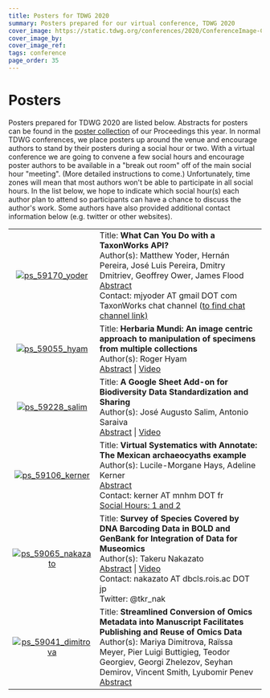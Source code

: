 ```yaml
---
title: Posters for TDWG 2020
summary: Posters prepared for our virtual conference, TDWG 2020
cover_image: https://static.tdwg.org/conferences/2020/ConferenceImage-CR.jpg
cover_image_by: 
cover_image_ref: 
tags: conference
page_order: 35
---
```


# Posters

Posters prepared for TDWG 2020 are listed below. Abstracts for posters can be found in the [poster collection](https://biss.pensoft.net/collection/224/) of our Proceedings this year.  In normal TDWG conferences, we place posters up around the venue and encourage authors to stand by their posters during a social hour or two.  With a virtual conference we are going to convene a few social hours and encourage poster authors to be available in a "break out room" off of the main social hour "meeting". (More detailed instructions to come.) Unfortunately, time zones will mean that most authors won't be able to participate in all social hours.  In the list below, we hope to indicate which social hour(s) each author plan to attend so participants can have a chance to discuss the author's work. Some authors have also provided additional contact information below (e.g. twitter or other websites).

<table>

<tr>
  <td style="text-align:center"> <a href="https://static.tdwg.org/conferences/2020/posters/ps_59170_yoder.pdf" target="_blank"><img src="https://static.tdwg.org/conferences/2020/posters/ps_59170_yoder-thm.png" alt="ps_59170_yoder" style="max-width:300px; max-height:300px;">
	</td>
  <td style="vertical-align:middle">
	Title: <strong>What Can You Do with a TaxonWorks API?</strong><br />
	Author(s): Matthew Yoder, Hernán Pereira, José Luis Pereira, Dmitry Dmitriev, Geoffrey Ower, James Flood<br />
	<a href="https://biss.pensoft.net/article/59170/" target="_blank">Abstract</a> <br/>
	Contact: mjyoder AT gmail DOT com <br/>
	TaxonWorks chat channel (<a href="https://github.com/SpeciesFileGroup/taxonworks"go here </a>to find chat channel link)<br/>
  </td>
</tr>

<tr>
  <td style="text-align:center">
  	<a href="https://static.tdwg.org/conferences/2020/posters/ps_59055_hyam.pdf" target="_blank"><img src="https://static.tdwg.org/conferences/2020/posters/ps_59055_hyam-thm.png" alt="ps_59055_hyam" style="max-width:300px; max-height:300px;">
	</td>
  <td style="vertical-align:middle">
	Title: <strong>Herbaria Mundi: An image centric approach to manipulation of specimens from multiple collections</strong><br />
	Author(s): Roger Hyam<br />
	<a href="https://biss.pensoft.net/article/59055/" target="_blank">Abstract</a> |
	<a href="https://youtu.be/_jpRD-DcO_0">Video</a><br/>
  </td>
</tr>

<tr>
  <td style="text-align:center">
  	<a href="https://static.tdwg.org/conferences/2020/posters/ps_59228_salim.pdf" target="_blank"><img src="https://static.tdwg.org/conferences/2020/posters/ps_59228_salim-thm.png" alt="ps_59228_salim"  style="max-width:300px; max-height:300px;">
  </td>
  <td style="vertical-align:middle">
	Title: <strong>A Google Sheet Add-on for Biodiversity Data Standardization and Sharing</strong><br />
	Author(s): José Augusto Salim, Antonio Saraiva<br />
	<a href="https://biss.pensoft.net/article/59228/" target="_blank">Abstract</a> | 
	<a href="https://static.tdwg.org/conferences/2020/posters/ps_59228_salim.mp4" target="_blank">Video</a> <br/>
  </td>
</tr>

<tr>
  <td style="text-align:center">
  	<a href="https://static.tdwg.org/conferences/2020/posters/ps_59106_kerner.pdf" target="_blank"><img src="https://static.tdwg.org/conferences/2020/posters/ps_59106_kerner-thm.png" alt="ps_59106_kerner" style="max-width:300px; max-height:300px;">
  </td>
  <td style="vertical-align:middle">
	Title: <strong>Virtual Systematics with Annotate: The Mexican archaeocyaths example</strong><br />
	Author(s): Lucile-Morgane Hays, Adeline Kerner<br />
	<a href="https://biss.pensoft.net/article/59106/" target="_blank">Abstract</a> <br/>
	Contact: kerner AT mnhm DOT fr <br/>
	<a href="https://www.tdwg.org/conferences/2020/session-list/#social%20sessions">Social Hours: 1 and 2</a><br/>
  </td>
</tr>

<tr>
  <td style="text-align:center">
  	<a href="https://static.tdwg.org/conferences/2020/posters/ps_59065_nakazato.pdf" target="_blank"><img src="https://static.tdwg.org/conferences/2020/posters/ps_59065_nakazato-thm.png" alt="ps_59065_nakazato" style="max-width:300px; max-height:300px;">
  </td>
  <td style="vertical-align:middle">
	Title: <strong>Survey of Species Covered by DNA Barcoding Data in BOLD and GenBank for Integration of Data for Museomics</strong><br />
	Author(s): Takeru Nakazato<br />
	<a href="https://biss.pensoft.net/article/59065/" target="_blank">Abstract</a> | 
	<a href="https://static.tdwg.org/conferences/2020/posters/ps_59065_nakazato.mp4" target="_blank">Video</a><br/>
	Contact: nakazato AT dbcls.rois.ac DOT jp <br/>
	Twitter: @tkr_nak
  </td>
</tr>

<tr>
  <td style="text-align:center">
  	<a href="https://static.tdwg.org/conferences/2020/posters/ps_59041_dimitrova.pdf" target="_blank"><img src="https://static.tdwg.org/conferences/2020/posters/ps_59041_dimitrova-thm.png" alt="ps_59041_dimitrova" style="max-width:300px; max-height:300px;">
  </td>
  <td style="vertical-align:middle">
	Title: <strong>Streamlined Conversion of Omics Metadata into Manuscript Facilitates Publishing and Reuse of Omics Data</strong><br />
	Author(s): Mariya Dimitrova, Raïssa Meyer, Pier Luigi Buttigieg, Teodor Georgiev, Georgi Zhelezov, Seyhan Demirov, Vincent Smith, Lyubomir Penev <br/>
	<a href="https://biss.pensoft.net/article/59041/" target="_blank">Abstract</a> <br/>
  </td>
</tr>

</table>

